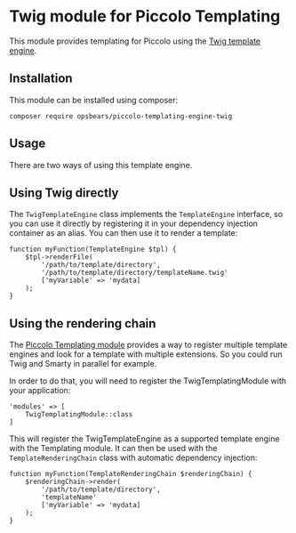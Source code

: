 # Twig module for Piccolo Templating

This module provides templating for Piccolo using the [Twig template engine](http://twig.sensiolabs.org/).

## Installation

This module can be installed using composer:

```
composer require opsbears/piccolo-templating-engine-twig
```

## Usage

There are two ways of using this template engine.

## Using Twig directly

The `TwigTemplateEngine` class implements the `TemplateEngine` interface, so you can use it directly by registering 
it in your dependency injection container as an alias. You can then use it to render a template:

```
function myFunction(TemplateEngine $tpl) {
    $tpl->renderFile(
        '/path/to/template/directory',
        '/path/to/template/directory/templateName.twig'
        ['myVariable' => 'mydata]
    );
}
```

## Using the rendering chain

The [Piccolo Templating module](https://github.com/opsbears/piccolo-templating) provides a way to register multiple 
template engines and look for a template with multiple extensions. So you could run Twig and Smarty in parallel for 
example.

In order to do that, you will need to register the TwigTemplatingModule with your application:

```
'modules' => [
    TwigTemplatingModule::class
]
```

This will register the TwigTemplateEngine as a supported template engine with the Templating module. It can then be 
used with the `TemplateRenderingChain` class with automatic dependency injection:

```
function myFunction(TemplateRenderingChain $renderingChain) {
    $renderingChain->render(
        '/path/to/template/directory',
        'templateName'
        ['myVariable' => 'mydata]
    );
}
```

